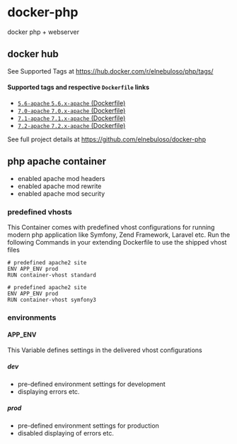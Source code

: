 # docker-php

docker php + webserver

## docker hub

See Supported Tags at https://hub.docker.com/r/elnebuloso/php/tags/

#### Supported tags and respective `Dockerfile` links

- [`5.6-apache` `5.6.x-apache` (Dockerfile)](https://github.com/elnebuloso/docker-php/blob/master/php56-apache/Dockerfile)
- [`7.0-apache` `7.0.x-apache` (Dockerfile)](https://github.com/elnebuloso/docker-php/blob/master/php70-apache/Dockerfile)
- [`7.1-apache` `7.1.x-apache` (Dockerfile)](https://github.com/elnebuloso/docker-php/blob/master/php71-apache/Dockerfile)
- [`7.2-apache` `7.2.x-apache` (Dockerfile)](https://github.com/elnebuloso/docker-php/blob/master/php72-apache/Dockerfile)

See full project details at https://github.com/elnebuloso/docker-php

## php apache container

- enabled apache mod headers
- enabled apache mod rewrite
- enabled apache mod security

### predefined vhosts

This Container comes with predefined vhost configurations for running modern php application like Symfony, Zend Framework, Laravel etc.
Run the following Commands in your extending Dockerfile to use the shipped vhost files

```
# predefined apache2 site
ENV APP_ENV prod
RUN container-vhost standard
```

```
# predefined apache2 site
ENV APP_ENV prod
RUN container-vhost symfony3
```

### environments

#### APP_ENV

This Variable defines settings in the delivered vhost configurations

##### dev

- pre-defined environment settings for development
- displaying errors etc.

##### prod

- pre-defined environment settings for production
- disabled displaying of errors etc.